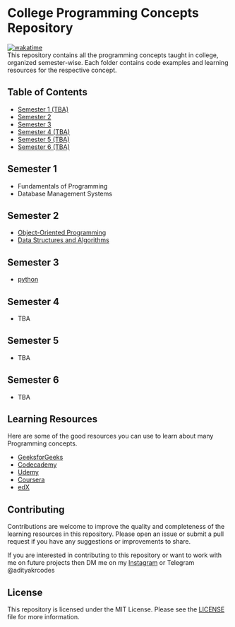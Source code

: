 # College Programming Concepts Repository
[![wakatime](https://wakatime.com/badge/user/9dffb9b1-d280-4299-95e9-2418360b3799/project/9096b337-5993-44c4-9eb2-f255cad22c6b.svg)](https://wakatime.com/badge/user/9dffb9b1-d280-4299-95e9-2418360b3799/project/9096b337-5993-44c4-9eb2-f255cad22c6b)
</br>
This repository contains all the programming concepts taught in college, organized semester-wise. Each folder contains code examples and learning resources for the respective concept.

## Table of Contents

-   [Semester 1 (TBA)](#semester-1)
-   [Semester 2](#semester-2)
-   [Semester 3](#semester-3)
-   [Semester 4 (TBA)](#semester-4)
-   [Semester 5 (TBA)](#semester-5)
-   [Semester 6 (TBA)](#semester-6)

## Semester 1

-   Fundamentals of Programming
-   Database Management Systems

## Semester 2

-   [Object-Oriented Programming](/pages/OOP.md)
-   [Data Structures and Algorithms](/pages/DSA.md)

## Semester 3

-   [python](/pages/python.md)

## Semester 4

-   TBA

## Semester 5

-   TBA

## Semester 6

-   TBA

## Learning Resources

Here are some of the good resources you can use to learn about many Programming concepts.

-   [GeeksforGeeks](https://www.geeksforgeeks.org/)
-   [Codecademy](https://www.codecademy.com/)
-   [Udemy](https://www.udemy.com/)
-   [Coursera](https://www.coursera.org/)
-   [edX](https://www.edx.org/)

## Contributing

Contributions are welcome to improve the quality and completeness of the learning resources in this repository. Please open an issue or submit a pull request if you have any suggestions or improvements to share.

If you are interested in contributing to this repository or want to work with me on future projects then DM me on my [Instagram](https://instagram.com/adityakrcodes) or Telegram @adityakrcodes

## License

This repository is licensed under the MIT License. Please see the [LICENSE](LICENSE) file for more information.
